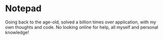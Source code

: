 # Notepad

Going back to the age-old, solved a billion times over application, with my own thoughts and code. No looking online for help, all myself and personal knowledge!